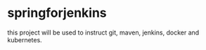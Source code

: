 # springforjenkins
this project will be used to instruct git, maven, jenkins, docker and kubernetes.
